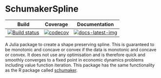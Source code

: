 # SchumakerSpline

| Build | Coverage | Documentation |
|-------|----------|---------------|
| [![Build status](https://github.com/s-baumann/SchumakerSpline.jl/workflows/CI/badge.svg)](https://github.com/s-baumann/SchumakerSpline.jl/actions) | [![codecov](https://codecov.io/gh/s-baumann/SchumakerSpline.jl/branch/master/graph/badge.svg?token=YT0LsEsBjw)](https://codecov.io/gh/s-baumann/SchumakerSpline.jl) | [![docs-latest-img](https://img.shields.io/badge/docs-latest-blue.svg)](https://s-baumann.github.io/SchumakerSpline.jl/dev/index.html) |

A Julia package to create a shape preserving spline. This is guaranteed to be monotonic and concave or convex if the data is monotonic and concave or convex. It does not use any optimisation and is therefore quick and smoothly converges to a fixed point in economic dynamics problems including value function iteration. This package has the same functionality as the R package called [schumaker](https://cran.r-project.org/web/packages/schumaker/index.html).
